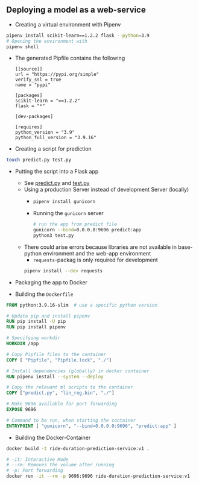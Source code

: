 ## Deploying a model as a web-service

- Creating a virtual environment with Pipenv
```bash
pipenv install scikit-learn==1.2.2 flask --python=3.9
# Opening the environment with
pipenv shell
```

- The generated Pipfile contains the following

    ```
    [[source]]
    url = "https://pypi.org/simple"
    verify_ssl = true
    name = "pypi"

    [packages]
    scikit-learn = "==1.2.2"
    flask = "*"
 
    [dev-packages]

    [requires]
    python_version = "3.9"
    python_full_version = "3.9.16"
    ```
- Creating a script for prediction  
```bash
touch predict.py test.py
```

- Putting the script into a Flask app
    - See [predict.py](predict.py) and [test.py](test.py)
    - Using a production Server instead of development Server (locally)
        - ```bash
          pipenv install gunicorn
          ```
        - Running the `gunicorn` server
          ```bash
          # run the app from predict file
          gunicorn --bind=0.0.0.0:9696 predict:app
          python3 test.py
          ```
    - There could arise errors because libraries are not available in base-python environment and the web-app environment
        - `requests`-packag is only required for development
        ```bash
        pipenv install --dev requests
        ```

- Packaging the app to Docker

- Building the `Dockerfile`
```dockerfile
FROM python:3.9.16-slim  # use a specific python version

# Updata pip and install pipenv
RUN pip install -U pip 
RUN pip install pipenv

# Specifying workdir
WORKDIR /app

# Copy Pipfile files to the container
COPY [ "Pipfile", "Pipfile.lock", "./"]

# Install dependencies (globally) in docker container
RUN pipenv install --system --deploy

# Copy the relevant ml scripts to the container
COPY ["predict.py", "lin_reg.bin", "./"]

# Make 9696 available for port forwarding
EXPOSE 9696

# Command to be run, when starting the container
ENTRYPOINT [ "gunicorn", "--bind=0.0.0.0:9696", "predict:app" ]

```

- Building the Docker-Container
```bash
docker build -t ride-duration-prediction-service:v1 .
```

```bash
# -it: Interactive Mode
# --rm: Removes the volume after running
# -p: Port forwarding
docker run -it --rm -p 9696:9696 ride-duration-prediction-service:v1
```